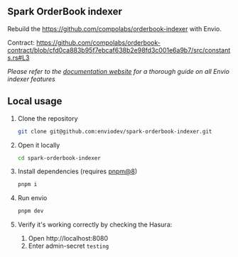 ## Spark OrderBook indexer

Rebuild the https://github.com/compolabs/orderbook-indexer with Envio.

Contract: https://github.com/compolabs/orderbook-contract/blob/cfd0ca883b95f7ebcaf638b2e98fd3c001e6a9b7/src/constants.rs#L3

_Please refer to the [documentation website](https://docs.envio.dev) for a thorough guide on all Envio indexer features_

## Local usage

1. Clone the repository

   ```sh
   git clone git@github.com:enviodev/spark-orderbook-indexer.git
   ```

2. Open it locally

   ```sh
   cd spark-orderbook-indexer
   ```

3. Install dependencies (requires [pnpm@8](https://pnpm.io/))

   ```sh
   pnpm i
   ```

4. Run envio

   ```sh
   pnpm dev
   ```

5. Verify it's working correctly by checking the Hasura:
   1. Open http://localhost:8080
   2. Enter admin-secret `testing`
